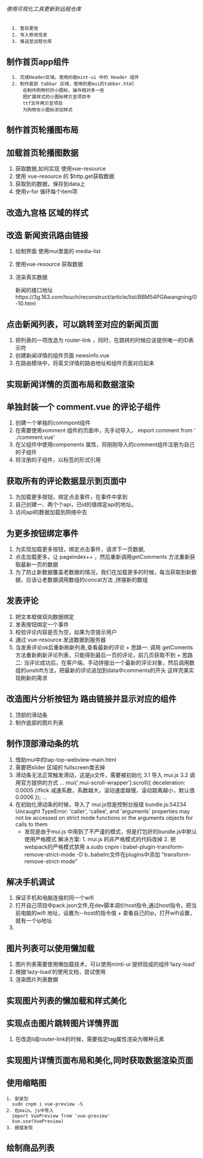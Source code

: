 
###### 使用可视化工具更新到远程仓库
      1. 暂存更改
      2. 写入修改信息
      3. 推送至远程仓库

## 制作首页app组件
      1. 完成Header区域，使用的是mint-ui 中的 Header 组件
      2. 制作底部 tabbar 区域，使用的是mui的tabbar.html
          在制作购物栏的小图标，操作相对多一些
          把扩展样式的小图标拷贝至项目中
          ttf文件拷贝至项目
          为购物车小图标添加样式

## 制作首页轮播图布局

## 加载首页轮播图数据
  1. 获取数据,如何实现 使用vue-resource
  2. 使用 vue-resource 的 $http.get获取数据
  3. 获取到的数据，保存到data上
  4. 使用v-for 循环每个item项

## 改造九宫格 区域的样式


## 改造 新闻资讯路由链接
  1. 绘制界面 使用mui里面的 media-list
  2. 使用vue-resource 获取数据
  3. 渲染真实数据
        
        新闻的接口地址https://3g.163.com/touch/reconstruct/article/list/BBM54PGAwangning/0-10.html 

## 点击新闻列表，可以跳转至对应的新闻页面
  1. 把列表的一项改造为 router-link ，同时，在跳转的时候应该提供唯一的ID表示符
  2. 创建新闻详情的组件页面 newsinfo.vue
  3. 在路由模块中，将英文详情的路由地址和组件页面对应起来

## 实现新闻详情的页面布局和数据渲染
  


## 单独封装一个 comment.vue 的评论子组件
  1. 创建一个单独的commpont组件
  2. 在需要使用xomment 组件的页面中，先手动导入，
    import  comment  from ' ./comment.vue'
  3. 在父组件中使用components 属性，将刚刚导入的comment组件注册为自己的子组件
  4. 将注册的子组件，以标签的形式引用


## 获取所有的评论数据显示到页面中
  1. 为加载更多按钮，绑定点击事件，在事件中拿到
  2. 自己创建一、两个个api，已id的值绑定api的地址。
  3. 访问api的数据加载到网络中去

## 为更多按钮绑定事件
  1. 为实现加载更多按钮，绑定点击事件，请求下一页数据,
  2. 点击加载更多，让 pageindex++ ，然后重新调用getComments 方法重新获取最新一页的数据
  3. 为了防止新数据覆盖老数据的情况，我们在加载更多的时候，每当获取到新数据，应该让老数据调用数组的concat方法 ,拼接新的数组

## 发表评论
  1. 把文本框做双向数据绑定
  2. 发表按钮绑定一个事件
  3. 校验评论内容是否为空，如果为空提示用户
  4. 通过 vue-resource 发送数据到服务器
  5. 当发表评论ok后重新刷新列表,查看最新的评论
    + 思路一: 调用 getComents 方法重新刷新评论列表，只能得到最后一页的评论，前几页获取不到
    + 思路二: 当评论成功后，在客户端，手动拼接出一个最新的评论对象，然后调用数组的unshift方法，把最新的评论追加到data中comments的开头
        这样完美实现刷新的需求
## 改造图片分析按钮为 路由链接并显示对应的组件
  1. 顶部的滑动条
  2. 制作底部的图片列表

## 制作顶部滑动条的坑
  1. 借助mui中的tap-top-webview-main.html
  2. 需要把slider 区域的 fullscreen类去掉
  3. 滑动条无法正常触发滑动，这是js文件，需要被初始化
    3.1 导入 mui.js
    3.2 调用官方提供的方式
      ...
      mui('.mui-scroll-wrapper').scroll({
	      deceleration: 0.0005 //flick 减速系数，系数越大，滚动速度越慢，滚动距离越小，默认值0.0006
      });
      ... 
  4. 在初始化滑动条的时候，导入了 mui.js但是控制台报错
    bundle.js:54234 Uncaught TypeError: 'caller', 'callee', and 'arguments' properties may not be accessed on strict mode functions or the arguments objects for calls to them
     + 发现是由于mui.js 中用到了不严谨的模式，但是打包好的bundle.js中默认使用严格模式
     解决方案: 1. mui.js 的非严格模式的代码改掉
              2. 把 webpack的严格模式禁用
                  a.sudo cnpm i babel-plugin-transform-remove-strict-mode -D
                  b..babelrc文件在plugins中添加
                    "transform-remove-strict-mode"

## 解决手机调试  
  1. 保证手机和电脑连接的同一个wifi
  2. 打开自己项目中pack.json文件,在dev脚本调价host指令,通过host指令，把当前电脑的wifi 地址，设置为--host的指令值
    + 查看自己的ip，打开wifi设置，就有一个ip地址
  3. 

## 图片列表可以使用懒加载
 1. 图片列表需要使用懒加载技术，可以使用minti-ui 提供现成的组件‘lazy-load’
 2. 根据‘lazy-load’的使用文档，尝试使用
 3. 渲染图片列表数据


 ## 实现图片列表的懒加载和样式美化


 ## 实现点击图片跳转图片详情界面
  1. 在改造li成router-link的时候，需要指定tag属性渲染为哪种元素



 ## 实现图片详情页面布局和美化,同时获取数据渲染页面
 
## 使用缩略图 
    1. 安装包
      sudo cnpm i vue-preview -S
    2. 在main。js中导入
      import VuePreview from 'vue-preview'
      Vue.use(VuePreview)
    3. 报错发现

## 绘制商品列表
  
